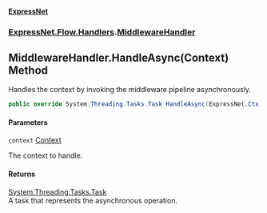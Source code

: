 #### [ExpressNet](ExpressNet.md 'ExpressNet')
### [ExpressNet.Flow.Handlers](ExpressNet.Flow.Handlers.md 'ExpressNet.Flow.Handlers').[MiddlewareHandler](ExpressNet.Flow.Handlers.MiddlewareHandler.md 'ExpressNet.Flow.Handlers.MiddlewareHandler')

## MiddlewareHandler.HandleAsync(Context) Method

Handles the context by invoking the middleware pipeline asynchronously.

```csharp
public override System.Threading.Tasks.Task HandleAsync(ExpressNet.Ctx.Context context);
```
#### Parameters

<a name='ExpressNet.Flow.Handlers.MiddlewareHandler.HandleAsync(ExpressNet.Ctx.Context).context'></a>

`context` [Context](ExpressNet.Ctx.Context.md 'ExpressNet.Ctx.Context')

The context to handle.

#### Returns
[System.Threading.Tasks.Task](https://docs.microsoft.com/en-us/dotnet/api/System.Threading.Tasks.Task 'System.Threading.Tasks.Task')  
A task that represents the asynchronous operation.